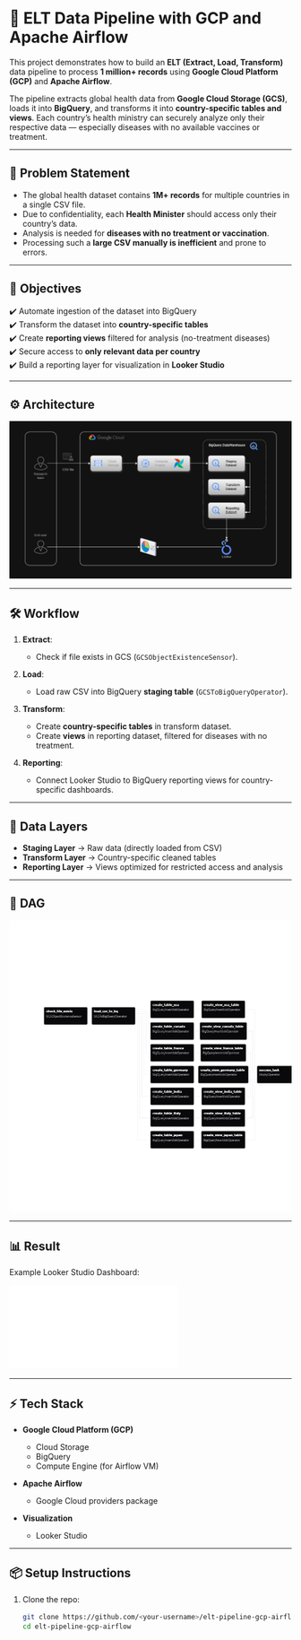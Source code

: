 # 🚀 ELT Data Pipeline with GCP and Apache Airflow

This project demonstrates how to build an **ELT (Extract, Load, Transform)** data pipeline to process **1 million+ records** using **Google Cloud Platform (GCP)** and **Apache Airflow**.  

The pipeline extracts global health data from **Google Cloud Storage (GCS)**, loads it into **BigQuery**, and transforms it into **country-specific tables and views**. Each country’s health ministry can securely analyze only their respective data — especially diseases with no available vaccines or treatment.

---

## 📌 Problem Statement

- The global health dataset contains **1M+ records** for multiple countries in a single CSV file.
- Due to confidentiality, each **Health Minister** should access only their country’s data.
- Analysis is needed for **diseases with no treatment or vaccination**.
- Processing such a **large CSV manually is inefficient** and prone to errors.

---

## 🎯 Objectives

✔️ Automate ingestion of the dataset into BigQuery  
✔️ Transform the dataset into **country-specific tables**  
✔️ Create **reporting views** filtered for analysis (no-treatment diseases)  
✔️ Secure access to **only relevant data per country**  
✔️ Build a reporting layer for visualization in **Looker Studio**

---

## ⚙️ Architecture

![Architecture](assets/ELT_Architecture.png)

---

## 🛠️ Workflow

1. **Extract**:  
   - Check if file exists in GCS (`GCSObjectExistenceSensor`).

2. **Load**:  
   - Load raw CSV into BigQuery **staging table** (`GCSToBigQueryOperator`).

3. **Transform**:  
   - Create **country-specific tables** in transform dataset.  
   - Create **views** in reporting dataset, filtered for diseases with no treatment.

4. **Reporting**:  
   - Connect Looker Studio to BigQuery reporting views for country-specific dashboards.

---

## 📂 Data Layers

- **Staging Layer** → Raw data (directly loaded from CSV)  
- **Transform Layer** → Country-specific cleaned tables  
- **Reporting Layer** → Views optimized for restricted access and analysis  

---

## 📜 DAG

![DAG Graph](assets/workflow_graph.png)

---

## 📊 Result

Example Looker Studio Dashboard:

![Looker Report](assets/Indian_Health_&_Disease_Report.pdf)

---

## ⚡ Tech Stack

- **Google Cloud Platform (GCP)**
  - Cloud Storage  
  - BigQuery  
  - Compute Engine (for Airflow VM)  

- **Apache Airflow**
  - Google Cloud providers package  

- **Visualization**
  - Looker Studio  

---

## 📦 Setup Instructions

1. Clone the repo:
   ```bash
   git clone https://github.com/<your-username>/elt-pipeline-gcp-airflow.git
   cd elt-pipeline-gcp-airflow
